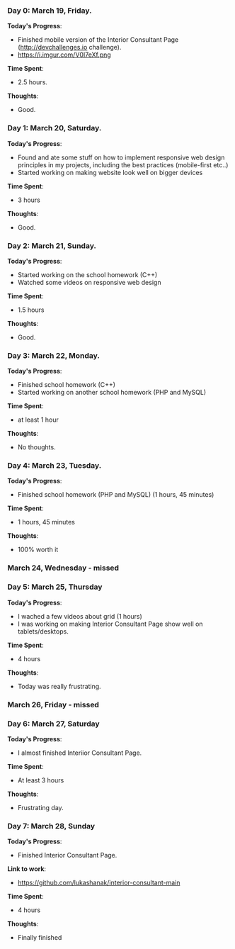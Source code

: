 ### Day 0: March 19, Friday.

**Today's Progress**: 
- Finished mobile version of the Interior Consultant Page (http://devchallenges.io challenge).
- https://i.imgur.com/V0I7eXf.png

**Time Spent**:
- 2.5 hours.

**Thoughts**: 
- Good.

### Day 1: March 20, Saturday.

**Today's Progress**: 
- Found and ate some stuff on how to implement responsive web design principles in my projects, including the best practices (mobile-first etc..)
- Started working on making website look well on bigger devices

**Time Spent**:
- 3 hours

**Thoughts**: 
- Good.


### Day 2: March 21, Sunday.

**Today's Progress**: 
- Started working on the school homework (C++)
- Watched some videos on responsive web design

**Time Spent**:
- 1.5 hours

**Thoughts**: 
- Good.

### Day 3: March 22, Monday.

**Today's Progress**: 
- Finished school homework (C++)
- Started working on another school homework (PHP and MySQL)

**Time Spent**:
- at least 1 hour

**Thoughts**: 
- No thoughts.

### Day 4: March 23, Tuesday.

**Today's Progress**: 
- Finished school homework (PHP and MySQL) (1 hours, 45 minutes)

**Time Spent**:
- 1 hours, 45 minutes

**Thoughts**: 
- 100% worth it

### March 24, Wednesday - missed

### Day 5: March 25, Thursday

**Today's Progress**: 
- I wached a few videos about grid (1 hours)
- I was working on making Interior Consultant Page show well on tablets/desktops.

**Time Spent**:
- 4 hours

**Thoughts**: 
- Today was really frustrating. 

### March 26, Friday - missed

### Day 6: March 27, Saturday

**Today's Progress**: 
- I almost finished Interiior Consultant Page.

**Time Spent**:
- At least 3 hours

**Thoughts**: 
- Frustrating day.


### Day 7: March 28, Sunday

**Today's Progress**: 
- Finished Interior Consultant Page.

**Link to work**:
- https://github.com/lukashanak/interior-consultant-main

**Time Spent**:
- 4 hours 


**Thoughts**: 
- Finally finished
